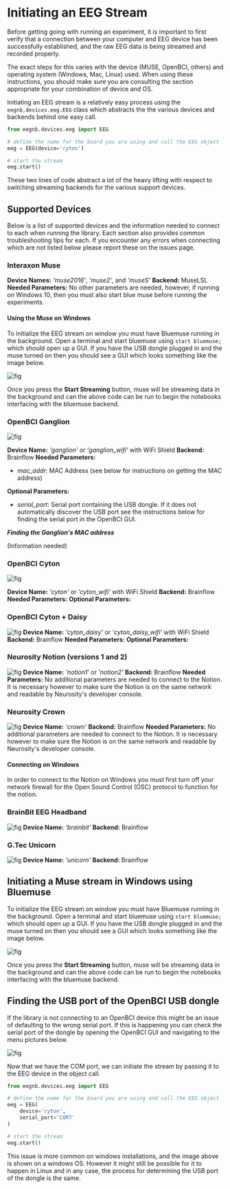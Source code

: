 # Initiating an EEG Stream

Before getting going with running an experiment, it is important to first verify that a connection between your computer and EEG device has been successfully established, and the raw EEG data is being streamed and recorded properly.

The exact steps for this varies with the device (MUSE, OpenBCI, others) and operating system (Windows, Mac, Linux) used. When using these instructions, you should make sure you are consulting the section appropriate for your combination of device and OS.

Initiating an EEG stream is a relatively easy process using the `eegnb.devices.eeg.EEG` class which abstracts the
the various devices and backends behind one easy call.

```python
from eegnb.devices.eeg import EEG

# define the name for the board you are using and call the EEG object
eeg = EEG(device='cyton')

# start the stream
eeg.start()
```

These two lines of code abstract a lot of the heavy lifting with respect to switching streaming backends for the various support devices.


## Supported Devices

Below is a list of supported devices and the information needed to connect to each when running the library. Each section also provides common troubleshooting tips for each. If you encounter any errors when connecting which are not listed below please report these on the issues page.

### Interaxon Muse
**Device Names:** *'muse2016'*, *'muse2'*, and *'museS'*
**Backend:** MuseLSL
**Needed Parameters:**  No other parameters are needed, however, if running on Windows 10, then you must also start blue muse before running the experiments.

#### Using the Muse on Windows
To initialize the EEG stream on window you must have Bluemuse running in the background. Open a terminal and start
bluemuse using `start bluemuse;` which should open up a GUI. If you have the USB dongle plugged in and the muse turned on
then you should see a GUI which looks something like the image below.

![fig](../img/bluemuse.PNG)

Once you press the **Start Streaming** button, muse will be streaming data in the background and can the above code can
be run to begin the notebooks interfacing with the bluemuse backend.

### OpenBCI Ganglion
![fig](../img/ganglion.png)

**Device Name:** *'ganglion'* or *'ganglion_wifi'* with WiFi Shield
**Backend:** Brainflow
**Needed Parameters:**
* *mac_addr*: MAC Address (see below for instructions on getting the MAC address)

**Optional Parameters:**
* *serial_port*: Serial port containing the USB dongle. If it does not automatically discover the USB port see the instructions below for finding the serial port in the OpenBCI GUI.


***Finding the Ganglion's MAC address***

(Information needed)

### OpenBCI Cyton
![fig](../img/cyton.png)

**Device Name:** *'cyton'*  or *'cyton_wifi'* with WiFi Shield
**Backend:** Brainflow
**Needed Parameters:**
**Optional Parameters:**

### OpenBCI Cyton + Daisy
![fig](../img/cyton_daisy.png)
**Device Name:** *'cyton_daisy'*  or *'cyton_daisy_wifi'* with WiFi Shield
**Backend:** Brainflow
**Needed Parameters:**
**Optional Parameters:**

### Neurosity Notion (versions 1 and 2)
![fig](../img/notion.png)
**Device Name:** *'notion1'* or *'notion2'*
**Backend:** Brainflow
**Needed Parameters:**  No additional parameters are needed to connect to the Notion. It is necessary however to make sure the Notion is on the same network and readable by Neurosity's developer console.

### Neurosity Crown
![fig](../img/notion.png)
**Device Name:** *'crown'*
**Backend:** Brainflow
**Needed Parameters:**  No additional parameters are needed to connect to the Notion. It is necessary however to make sure the Notion is on the same network and readable by Neurosity's developer console.

#### Connecting on Windows
In order to connect to the Notion on Windows you must first turn off your network firewall for the Open Sound Control (OSC) protocol to function for the notion.

### BrainBit EEG Headband
![fig](../img/brainbit.png)
**Device Name:** *'brainbit'*
**Backend:** Brainflow

### G.Tec Unicorn
![fig](../img/gtec-unicorn.jpg)
**Device Name:** *'unicorn'*
**Backend:** Brainflow



## Initiating a Muse stream in Windows using Bluemuse
To initialize the EEG stream on window you must have Bluemuse running in the background. Open a terminal and start
bluemuse using `start bluemuse;` which should open up a GUI. If you have the USB dongle plugged in and the muse turned on
then you should see a GUI which looks something like the image below.

![fig](../img/bluemuse.PNG)

Once you press the **Start Streaming** button, muse will be streaming data in the background and can the above code can
be run to begin the notebooks interfacing with the bluemuse backend.


## Finding the USB port of the OpenBCI USB dongle
If the library is not connecting to an OpenBCI device this might be an issue of defaulting to the wrong serial
port. If this is happening you can check the serial port of the dongle by opening the OpenBCI GUI and navigating to the
menu pictures below.

![fig](../img/windows_usb_select.PNG)

Now that we have the COM port, we can initiate the stream by passing it to the EEG device in the object call.
```python
from eegnb.devices.eeg import EEG

# define the name for the board you are using and call the EEG object
eeg = EEG(
    device='cyton',
    serial_port='COM7'
)

# start the stream
eeg.start()
```

This issue is more common on windows installations, and the image above is shown on a windows OS. However it might still
be possible for it to happen in Linux and in any case, the process for determining the USB port of the dongle is the same.

